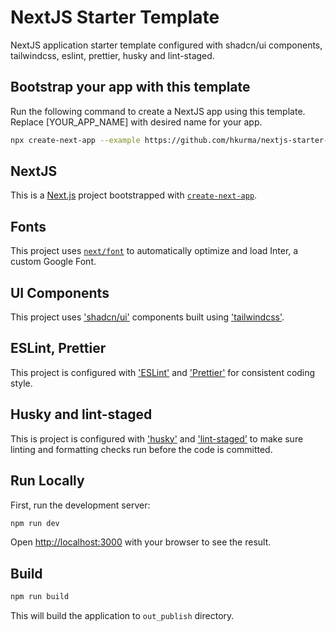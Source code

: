 # NextJS Starter Template

NextJS application starter template configured with shadcn/ui components, tailwindcss, eslint, prettier, husky and lint-staged.

## Bootstrap your app with this template

Run the following command to create a NextJS app using this template. Replace [YOUR_APP_NAME] with desired name for your app.

```bash
npx create-next-app --example https://github.com/hkurma/nextjs-starter-template [YOUR_APP_NAME]
```

## NextJS

This is a [Next.js](https://nextjs.org/) project bootstrapped with [`create-next-app`](https://github.com/vercel/next.js/tree/canary/packages/create-next-app).

## Fonts

This project uses [`next/font`](https://nextjs.org/docs/basic-features/font-optimization) to automatically optimize and load Inter, a custom Google Font.

## UI Components

This project uses ['shadcn/ui'](https://ui.shadcn.com/) components built using ['tailwindcss'](https://tailwindcss.com/).

## ESLint, Prettier

This project is configured with ['ESLint'](https://eslint.org/) and ['Prettier'](https://prettier.io/) for consistent coding style.

## Husky and lint-staged

This is project is configured with ['husky'](https://github.com/typicode/husky) and ['lint-staged'](https://github.com/lint-staged/lint-staged) to make sure linting and formatting checks run before the code is committed.

## Run Locally

First, run the development server:

```bash
npm run dev
```

Open [http://localhost:3000](http://localhost:3000) with your browser to see the result.

## Build

```bash
npm run build
```

This will build the application to `out_publish` directory.
